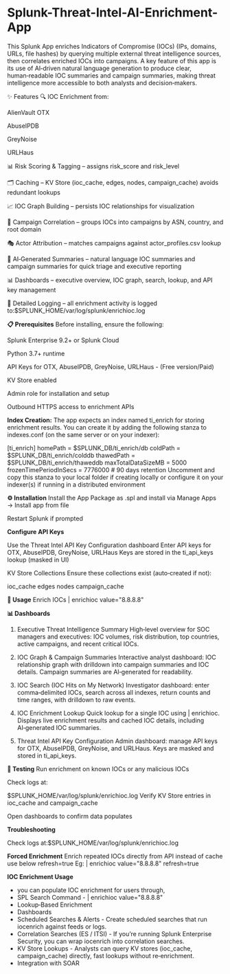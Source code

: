 # Splunk-Threat-Intel-AI-Enrichment-App
This Splunk App enriches Indicators of Compromise (IOCs) (IPs, domains, URLs, file hashes) by querying multiple external threat intelligence sources, then correlates enriched IOCs into campaigns.
A key feature of this app is its use of AI‑driven natural language generation to produce clear, human‑readable IOC summaries and campaign summaries, making threat intelligence more accessible to both analysts and decision‑makers.

✨ Features
🔍 IOC Enrichment from:

AlienVault OTX

AbuseIPDB

GreyNoise

URLHaus

📊 Risk Scoring & Tagging – assigns risk_score and risk_level

🗂️ Caching – KV Store (ioc_cache, edges, nodes, campaign_cache) avoids redundant lookups

📈 IOC Graph Building – persists IOC relationships for visualization

🧩 Campaign Correlation – groups IOCs into campaigns by ASN, country, and root domain

🎭 Actor Attribution – matches campaigns against actor_profiles.csv lookup

📝 AI‑Generated Summaries – natural language IOC summaries and campaign summaries for quick triage and executive reporting

📊 Dashboards – executive overview, IOC graph, search, lookup, and API key management

📝 Detailed Logging – all enrichment activity is logged to:$SPLUNK_HOME/var/log/splunk/enrichioc.log


**📋 Prerequisites**
Before installing, ensure the following:

Splunk Enterprise 9.2+ or Splunk Cloud

Python 3.7+ runtime

API Keys for OTX, AbuseIPDB, GreyNoise, URLHaus - (Free version/Paid)

KV Store enabled

Admin role for installation and setup

Outbound HTTPS access to enrichment APIs

**Index Creation:** The app expects an index named ti_enrich for storing enrichment results. You can create it by adding the following stanza to indexes.conf (on the same server or on your indexer):

[ti_enrich]
homePath   = $SPLUNK_DB/ti_enrich/db
coldPath   = $SPLUNK_DB/ti_enrich/colddb
thawedPath = $SPLUNK_DB/ti_enrich/thaweddb
maxTotalDataSizeMB = 5000
frozenTimePeriodInSecs = 7776000   # 90 days retention
Uncomment and copy this stanza to your local folder if creating locally or configure it on your indexer(s) if running in a distributed environment


**⚙️ Installation**
Install the App
Package as .spl and install via Manage Apps → Install app from file

Restart Splunk if prompted

**Configure API Keys**

Use the Threat Intel API Key Configuration dashboard
Enter API keys for OTX, AbuseIPDB, GreyNoise, URLHaus
Keys are stored in the ti_api_keys lookup (masked in UI)

KV Store Collections Ensure these collections exist (auto‑created if not):

ioc_cache
edges
nodes
campaign_cache

**🔎 Usage**
Enrich IOCs
| enrichioc value="8.8.8.8"


**📊 Dashboards**
1. Executive Threat Intelligence Summary
High‑level overview for SOC managers and executives: IOC volumes, risk distribution, top countries, active campaigns, and recent critical IOCs.

2. IOC Graph & Campaign Summaries
Interactive analyst dashboard: IOC relationship graph with drilldown into campaign summaries and IOC details. Campaign summaries are AI‑generated for readability.

3. IOC Search (IOC Hits on My Network)
Investigator dashboard: enter comma‑delimited IOCs, search across all indexes, return counts and time ranges, with drilldown to raw events.

4. IOC Enrichment Lookup
Quick lookup for a single IOC using | enrichioc. Displays live enrichment results and cached IOC details, including AI‑generated IOC summaries.

5. Threat Intel API Key Configuration
Admin dashboard: manage API keys for OTX, AbuseIPDB, GreyNoise, and URLHaus. Keys are masked and stored in ti_api_keys.

**🧪 Testing**
Run enrichment on known IOCs or any malicious IOCs

Check logs at:

$SPLUNK_HOME/var/log/splunk/enrichioc.log
Verify KV Store entries in ioc_cache and campaign_cache

Open dashboards to confirm data populates

**Troubleshooting**

Check logs at:$SPLUNK_HOME/var/log/splunk/enrichioc.log 

**Forced Enrichment**
Enrich repeated IOCs directly from API instead of cache use below refresh=true
Eg:
| enrichioc value="8.8.8.8" refresh=true

**IOC Enrichment Usage**
* you can populate IOC enrichment for users through,
* SPL Search Command - | enrichioc value="8.8.8.8"
* Lookup‑Based Enrichment
* Dashboards
* Scheduled Searches & Alerts - Create scheduled searches that run iocenrich against feeds or logs.
* Correlation Searches (ES / ITSI) - If you’re running Splunk Enterprise Security, you can wrap iocenrich into correlation searches.
* KV Store Lookups - Analysts can query KV stores (ioc_cache, campaign_cache) directly, fast lookups without re‑enrichment.
* Integration with SOAR
